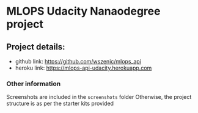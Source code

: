 # MLOPS Udacity Nanaodegree project

## Project details:
* github link: https://github.com/wszenic/mlops_api
* heroku link: https://mlops-api-udacity.herokuapp.com

### Other information
Screenshots are included in the `screenshots` folder
Otherwise, the project structure is as per the starter kits provided